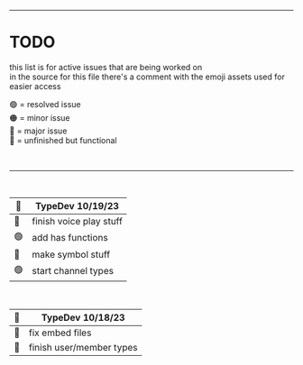 [assets]: <> ( 
  🟢
  🟠
  🔴
  🔵
)


---


# TODO
this list is for active issues that are being worked on<br>
in the source for this file there's a comment with the emoji assets used for easier access

🟢 = resolved issue<br>
🟠 = minor issue<br>
🔴 = major issue<br>
🔵 = unfinished but functional<br>

<br>

---

<br>

| 🔴 | TypeDev 10/19/23 |
| - | - |
| 🔵 | finish voice play stuff |
| 🟢 | add has functions |
| 🔴 | make symbol stuff |
| 🟢 | start channel types |
<br>

| 🔵 | TypeDev 10/18/23 |
| - | - |
| 🔵 | fix embed files |
| 🔵 | finish user/member types |
<br>
